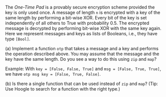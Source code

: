 The *One-Time Pad* is a provably secure encryption scheme provided the key is only used once. A message of length `n` is encrypted with a key of the same length by performing a bit-wise XOR. Every bit of the key is set independently of all others to True with probability 0.5. The encrypted message is decrypted by performing bit-wise XOR with the same key again. Here we represent messages and keys as lists of Booleans, i.e., they have type `[Bool]`.

(a) Implement a function `otp` that takes a message and a key and performs the operation described above. You may assume that the message and the key have the same length. Do you see a way to do this using `zip` and `map`?

Example: With `key = [False, False, True]` and `msg = [False, True, True]`, we have `otp msg key = [False, True, False]`.

(b) Is there a single function that can be used instead of `zip` and `map`? (Tip: Use Hoogle to search for a function with the right type.)